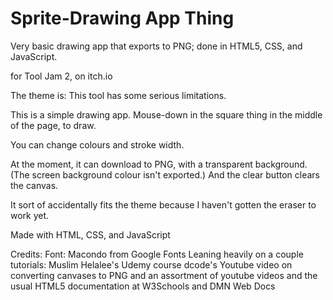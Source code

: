 # Sprite-Drawing App Thing
 Very basic drawing app that exports to PNG; done in HTML5, CSS, and JavaScript.

for Tool Jam 2, on itch.io

The theme is: This tool has some serious limitations.

This is a simple drawing app. Mouse-down in the square thing in the middle of the page, to draw. 

You can change colours and stroke width.

At the moment, it can download to PNG, with a transparent background. (The screen background colour isn't exported.) And the clear button clears the canvas.

It sort of accidentally fits the theme because I haven't gotten the eraser to work yet.


Made with HTML, CSS, and JavaScript

Credits:
Font:  Macondo from Google Fonts
Leaning heavily on a couple tutorials:
Muslim Helalee's Udemy course
dcode's Youtube video on converting canvases to PNG
and an assortment of youtube videos and the usual HTML5 documentation at W3Schools and DMN Web Docs
